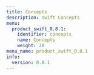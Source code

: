 ```yaml
---
title: Concepts
description: swift Concepts
menu:
  product_swift_0.8.1:
    identifier: concepts
    name: Concepts
    weight: 20
menu_name: product_swift_0.8.1
info:
  version: 0.8.1
---
```


